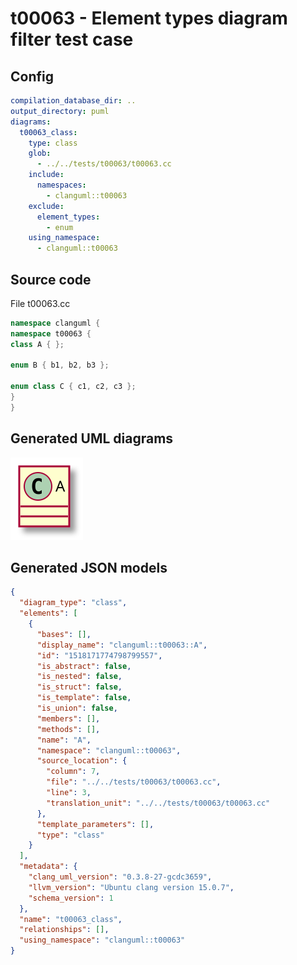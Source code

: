 # t00063 - Element types diagram filter test case
## Config
```yaml
compilation_database_dir: ..
output_directory: puml
diagrams:
  t00063_class:
    type: class
    glob:
      - ../../tests/t00063/t00063.cc
    include:
      namespaces:
        - clanguml::t00063
    exclude:
      element_types:
        - enum
    using_namespace:
      - clanguml::t00063
```
## Source code
File t00063.cc
```cpp
namespace clanguml {
namespace t00063 {
class A { };

enum B { b1, b2, b3 };

enum class C { c1, c2, c3 };
}
}
```
## Generated UML diagrams
![t00063_class](./t00063_class.svg "Element types diagram filter test case")
## Generated JSON models
```json
{
  "diagram_type": "class",
  "elements": [
    {
      "bases": [],
      "display_name": "clanguml::t00063::A",
      "id": "1518171774798799557",
      "is_abstract": false,
      "is_nested": false,
      "is_struct": false,
      "is_template": false,
      "is_union": false,
      "members": [],
      "methods": [],
      "name": "A",
      "namespace": "clanguml::t00063",
      "source_location": {
        "column": 7,
        "file": "../../tests/t00063/t00063.cc",
        "line": 3,
        "translation_unit": "../../tests/t00063/t00063.cc"
      },
      "template_parameters": [],
      "type": "class"
    }
  ],
  "metadata": {
    "clang_uml_version": "0.3.8-27-gcdc3659",
    "llvm_version": "Ubuntu clang version 15.0.7",
    "schema_version": 1
  },
  "name": "t00063_class",
  "relationships": [],
  "using_namespace": "clanguml::t00063"
}
```
